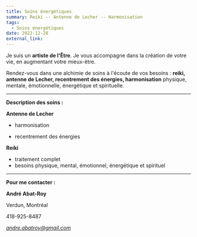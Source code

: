 ```yaml
---
title: Soins énergétiques
summary: Reiki -- Antenne de Lecher -- Harmonisation
tags:
  - Soins énergétiques
date: 2022-12-28
external_link:
---
```


Je suis un **artiste de l'Être**. Je vous accompagne dans la création de votre vie, en augmentant votre mieux-être.

Rendez-vous dans une alchimie de soins à l'écoute de vos besoins : **reiki, antenne de Lecher, recentrement des énergies, harmonisation** physique, mentale, émotionnelle, énergétique et spirituelle.

-----------
**Description des soins :**

**Antenne de Lecher**

- harmonisation

- recentrement des énergies

**Reiki**

- traitement complet
- besoins physique, mental, émotionnel, énergétique et spirituel


----------
**Pour me contacter :**


**André Abat-Roy**

Verdun, Montréal

418-925-8487

*andre.abatroy@gmail.com*
